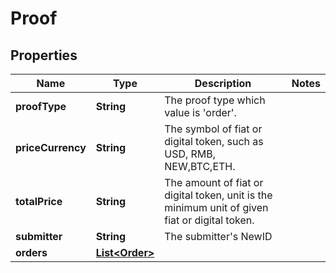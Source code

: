 
# Proof

## Properties
Name | Type | Description | Notes
------------ | ------------- | ------------- | -------------
**proofType** | **String** | The proof type which value is &#39;order&#39;. | 
**priceCurrency** | **String** | The symbol of fiat or digital token, such as USD, RMB, NEW,BTC,ETH. | 
**totalPrice** | **String** | The amount of fiat or digital token, unit is the minimum unit of given fiat or digital token. | 
**submitter** | **String** | The submitter&#39;s NewID | 
**orders** | [**List&lt;Order&gt;**](Order.md) |  | 



